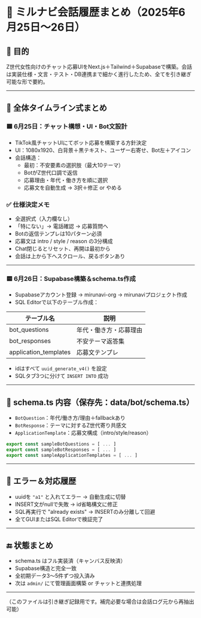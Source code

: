 
# 🧠 ミルナビ会話履歴まとめ（2025年6月25日〜26日）

## 🎯 目的
Z世代女性向けのチャット応募UIをNext.js＋Tailwind＋Supabaseで構築。会話は実装仕様・文言・テスト・DB連携まで細かく進行したため、全てを引き継ぎ可能な形で要約。

---

## 🧾 全体タイムライン式まとめ

### 🟩 6月25日：チャット構想・UI・Bot文設計
- TikTok風チャットUIにてボット応募を構築する方針決定
- UI：1080x1920、白背景＋黒テキスト、ユーザー右寄せ、Bot左＋アイコン
- 会話構造：
  - 最初：不安要素の選択肢（最大10テーマ）
  - BotがZ世代口調で返信
  - 応募理由・年代・働き方を順に選択
  - 応募文を自動生成 → 3択＋修正 or やめる

### ✅ 仕様決定メモ
- 全選択式（入力欄なし）
- 「特にない」→ 電話確認 → 応募質問へ
- Botの返信テンプレは10パターン必須
- 応募文は intro / style / reason の3分構成
- Chat閉じるとリセット、再開は最初から
- 会話は上から下へスクロール、戻るボタンあり

---

### 🟨 6月26日：Supabase構築＆schema.ts作成
- Supabaseアカウント登録 → mirunavi-org → mirunaviプロジェクト作成
- SQL Editorで以下のテーブル作成：

| テーブル名             | 説明                     |
|------------------------|--------------------------|
| bot_questions          | 年代・働き方・応募理由 |
| bot_responses          | 不安テーマ返答集       |
| application_templates  | 応募文テンプレ         |

- idはすべて `uuid_generate_v4()` を設定
- SQLタブ3つに分けて `INSERT INTO` 成功

---

## 🧩 schema.ts 内容（保存先：data/bot/schema.ts）
- `BotQuestion`：年代/働き方/理由＋fallbackあり
- `BotResponse`：テーマに対するZ世代寄り共感文
- `ApplicationTemplate`：応募文構成（intro/style/reason）

```ts
export const sampleBotQuestions = [ ... ]
export const sampleBotResponses = [ ... ]
export const sampleApplicationTemplates = [ ... ]
```

---

## 🔁 エラー＆対応履歴
- uuidを `"a1"` と入れてエラー → 自動生成に切替
- INSERT文がnullで失敗 → id省略構文に修正
- SQL再実行で "already exists" → INSERTのみ分離して回避
- 全てGUIまたはSQL Editorで検証完了

---

## 🔚 状態まとめ
- schema.ts はフル実装済（キャンバス反映済）
- Supabase構造と完全一致
- 全初期データ3〜5件ずつ投入済み
- 次は `admin/` にて管理画面構築 or チャットと連携処理

---

（このファイルは引き継ぎ記録用です。補完必要な場合は会話ログ元から再抽出可能）
